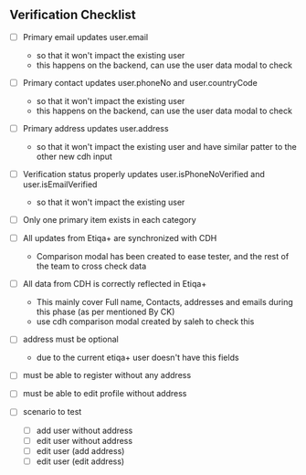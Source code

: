 
## Verification Checklist

- [ ] Primary email updates user.email
	- so that it won't impact the existing user
	- this happens on the backend, can use the user data modal to check
- [ ] Primary contact updates user.phoneNo and user.countryCode 
	- so that it won't impact the existing user
	- this happens on the backend, can use the user data modal to check
- [ ] Primary address updates user.address
	- so that it won't impact the existing user and have similar patter to the other new cdh input
- [ ] Verification status properly updates user.isPhoneNoVerified and user.isEmailVerified
	- so that it won't impact the existing user 

- [ ] Only one primary item exists in each category
- [ ] All updates from Etiqa+ are synchronized with CDH
	- Comparison modal has been created to ease tester, and the rest of the team to cross check data

- [ ] All data from CDH is correctly reflected in Etiqa+
	- This mainly cover Full name, Contacts, addresses and emails during this phase (as per mentioned By CK)
	- use cdh comparison modal created by saleh to check this
- [ ] address must be optional
	- due to the current etiqa+ user doesn't have this fields

- [ ] must be able to register without any address
- [ ] must be able to edit profile without address
- [ ] scenario to test
	- [ ] add user without address
	- [ ] edit user without address
	- [ ] edit user (add address)
	- [ ] edit user (edit address)

## 
